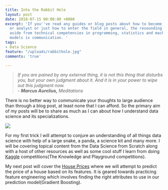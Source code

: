 ```yaml
---
title: Into the Rabbit Hole
layout: post
date: 2018-07-15 00:00:00 +0000
excerpt: 'If you''ve read any guides or blog posts about how to become a data scientist
  or analyst or just how to enter the field in general, the resounding recommendation
  aside from technical competencies in programming, statistics and machine learning
  models is communication. '
tags:
- Data Science
feature: "/uploads/rabbithole.jpg"
comments: 'true'

---
```

> _If you are pained by any external thing, it is not this thing that disturbs you, but your own judgment about it. And it is in your power to wipe out this judgment now.  
> - **Marcus Aurelius,** Meditations_

There is no better way to communicate your thoughts to large audience than through a blog post, at least none that I can afford. So the primary aim of my posts will be to share as much as I can about how I understand data science and its specializations.

![](https://www.propertyme.com.au/media/k2/items/cache/954fb0ebf1d84fb921bfb0b6e045d57f_L.jpg)

For my first trick I will attempt to conjure an understanding of all things data science with help of a large snake, a panda, a science kit and many more. I will be covering topical content from the Data Science from Scratch along with a host of other resources as well as some cool stuff I learn from doing [Kaggle](http://kaggle.com) competitions(The Knowledge and Playground competitions).

My next post will cover the [House Prices](https://www.kaggle.com/c/house-prices-advanced-regression-techniques) where we will attempt to  predict the price of a house based on its features. It is geared towards practicing feature engineering which involves finding the right attributes to use in our prediction model(Gradient Boosting).